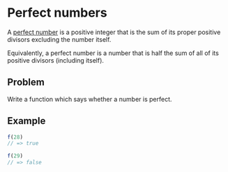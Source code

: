 # Perfect numbers

A [perfect number](https://en.wikipedia.org/wiki/Perfect_number) is a positive integer that is the sum of its proper positive divisors excluding the number itself.

Equivalently, a perfect number is a number that is half the sum of all of its positive divisors (including itself).

## Problem

Write a function which says whether a number is perfect.

## Example

```javascript
f(28)
// => true

f(29)
// => false
```

